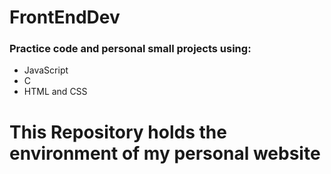 # FrontEndDev

### Practice code and personal small projects using:
- JavaScript
- C
- HTML and CSS

# This Repository holds the environment of my personal website

